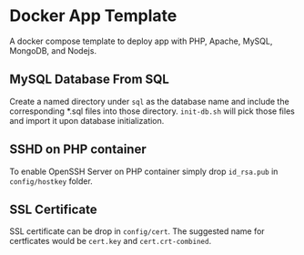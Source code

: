 # Docker App Template

A docker compose template to deploy app with PHP, Apache, MySQL, MongoDB, and Nodejs.

## MySQL Database From SQL

Create a named directory under `sql` as the database name and include the corresponding
*.sql files into those directory. `init-db.sh` will pick those files and import it
upon database initialization.

## SSHD on PHP container

To enable OpenSSH Server on PHP container simply drop `id_rsa.pub` in `config/hostkey`
folder.

## SSL Certificate

SSL certificate can be drop in `config/cert`. The suggested name for certficates would
be `cert.key` and `cert.crt-combined`.
